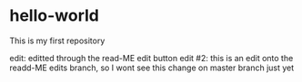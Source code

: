 # hello-world
This is my first repository

edit: editted through the read-ME edit button
edit #2: this is an edit onto the readd-ME edits branch, so I wont see this change on master branch just yet
